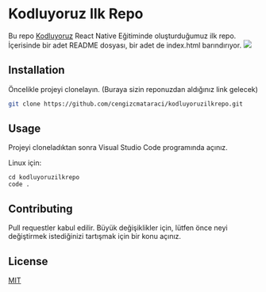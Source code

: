 # Kodluyoruz Ilk Repo

Bu repo [Kodluyoruz](https://www.kodluyoruz.org) React Native Eğitiminde oluşturduğumuz ilk repo. İçerisinde bir adet README dosyası, bir adet de index.html barındırıyor.
![](https://i.hizliresim.com/ftl5abm.png)

## Installation

Öncelikle projeyi clonelayın. (Buraya sizin reponuzdan aldığınız link gelecek)

```bash
git clone https://github.com/cengizcmataraci/kodluyoruzilkrepo.git
```

## Usage

Projeyi cloneladıktan sonra Visual Studio Code programında açınız.

Linux için:
```linux
cd kodluyoruzilkrepo
code .
```

## Contributing
Pull requestler kabul edilir. Büyük değişiklikler için, lütfen önce neyi değiştirmek istediğinizi tartışmak için bir konu açınız.


## License
[MIT](https://choosealicense.com/licenses/mit/)